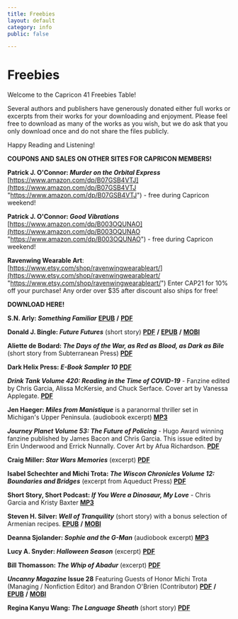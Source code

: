 ```yaml
---
title: Freebies
layout: default
category: info
public: false

---
```

# Freebies

Welcome to the Capricon 41 Freebies Table!

Several authors and publishers have generously donated either full works or excerpts from their works for your downloading and enjoyment. Please feel free to download as many of the works as you wish, but we do ask that you only download once and do not share the files publicly.

Happy Reading and Listening!

**COUPONS AND SALES ON OTHER SITES FOR CAPRICON MEMBERS!**

**Patrick J. O'Connor: _Murder on the Orbital Express_** [https://www.amazon.com/dp/B07GSB4VTJ](https://www.amazon.com/dp/B07GSB4VTJ "https://www.amazon.com/dp/B07GSB4VTJ") - free during Capricon weekend!

**Patrick J. O'Connor: _Good Vibrations_** [https://www.amazon.com/dp/B003OQUNAO](https://www.amazon.com/dp/B003OQUNAO "https://www.amazon.com/dp/B003OQUNAO") - free during Capricon weekend!

**Ravenwing Wearable Art**: [https://www.etsy.com/shop/ravenwingwearableart/](https://www.etsy.com/shop/ravenwingwearableart/ "https://www.etsy.com/shop/ravenwingwearableart/") Enter CAP21 for 10% off your purchase! Any order over $35 after discount also ships for free!

**DOWNLOAD HERE!**

**S.N. Arly: _Something Familiar_** [**EPUB**](/assets/images/something-familiar-2nd-print-s-n-arly-1.epub) **/** [**PDF**](/assets/images/something-familiar-pdf-with-cover-s-n-arly.pdf)

**Donald J. Bingle: _Future Futures_** (short story) [**PDF**](/assets/images/future-futures-donald-j-bingle.pdf) **/** [**EPUB**](/assets/images/future-futures-donald-j-bingle.epub) **/** [**MOBI**](/assets/images/future-futures-donald-j-bingle.mobi)

**Aliette de Bodard: _The Days of the War, as Red as Blood, as Dark as Bile_** (short story from Subterranean Press) [**PDF**](/assets/images/the-days-of-the-war-as-red-as-blood-as-dark-as-bile_subpress.pdf)

**Dark Helix Press: _E-Book Sampler 10_** [**PDF**](/assets/images/dark-helix-press-ebook-sampler_final.pdf)

**_Drink Tank Volume 420: Reading in the Time of COVID-19_** - Fanzine edited by Chris Garcia, Alissa McKersie, and Chuck Serface. Cover art by Vanessa Applegate. [**PDF**](/assets/images/drinktank420.pdf)

**Jen Haeger: _Miles from Manistique_** is a paranormal thriller set in Michigan's Upper Peninsula. (audiobook excerpt) [**MP3**](/assets/images/five-minute-sample_miles-from-manistique.mp3)

**_Journey Planet Volume 53: The Future of Policing_** - Hugo Award winning fanzine published by James Bacon and Chris Garcia. This issue edited by Erin Underwood and Errick Nunnally. Cover Art by Afua Richardson. [**PDF**](/assets/images/journeyplanet53.pdf)

**Craig Miller: _Star Wars Memories_** (excerpt) [**PDF**](/assets/images/star-wars-memories-excerpt.pdf)

**Isabel Schechter and Michi Trota: _The Wiscon Chronicles Volume 12: Boundaries and Bridges_** (excerpt from Aqueduct Press) [**PDF**](/assets/images/wisconchronicles12.pdf)

**Short Story, Short Podcast: _If You Were a Dinosaur, My Love_** - Chris Garcia and Kristy Baxter [**MP3**](/assets/images/ifyouwereadinosaur.mp3)

**Steven H. Silver: _Well of Tranquility_** (short story) with a bonus selection of Armenian recipes. [**EPUB**](/assets/images/silver-well-of-tranquility-and-a-selection-of-armenian-recipes.epub) **/** [**MOBI**](/assets/images/silver-well-of-tranquility-and-a-selection-of-armenian-recipes.mobi)

**Deanna Sjolander: _Sophie and the G-Man_** (audiobook excerpt) [**MP3**](/assets/images/sophie-and-the-g-man.mp3)

**Lucy A. Snyder: _Halloween Season_** (excerpt) [**PDF**](/assets/images/halloween-season-excerpt.pdf)

**Bill Thomasson: _The Whip of Abadur_** (excerpt) [**PDF**](/assets/images/whip-of-abadur-prologue-chapter.pdf)

**_Uncanny Magazine_ Issue 28** Featuring Guests of Honor Michi Trota (Managing / Nonfiction Editor) and Brandon O'Brien (Contributor)   [**PDF**](/assets/images/uncanny_issue_28.pdf) **/** [**EPUB**](/assets/images/uncanny_issue_28.epub) **/** [**MOBI**](/assets/images/uncanny_issue_28.mobi)

**Regina Kanyu Wang: _The Language Sheath_** (short story) [**PDF**](/assets/images/the-language-sheath_for-capricon.pdf)